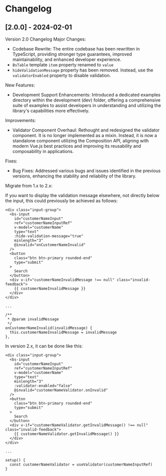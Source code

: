 # Changelog

## [2.0.0] - 2024-02-01

Version 2.0 Changelog
Major Changes:
- Codebase Rewrite: The entire codebase has been rewritten in TypeScript, providing stronger type guarantees, improved maintainability, and enhanced developer experience.
- `BsTable` template `item` property renamed to `value`
- `hideValidationMessage` property has been removed. Instead, use the `validatorEnabled` property to disable validation.

New Features:
- Development Support Enhancements: Introduced a dedicated examples directory within the development (dev) folder, offering a comprehensive suite of examples to assist developers in understanding and utilizing the library's capabilities more effectively.

Improvements:
- Validator Component Overhaul: Rethought and redesigned the validator component. It is no longer implemented as a mixin. Instead, it is now a standalone component utilizing the Composition API, aligning with modern Vue.js best practices and improving its reusability and composability in applications.

Fixes:
- Bug Fixes: Addressed various bugs and issues identified in the previous versions, enhancing the stability and reliability of the library.

Migrate from 1.x to 2.x:

If you want to display the validation message elsewhere, not directly below the input, this could previously be achieved as follows:
```
<div class="input-group">
  <bs-input
    id="customerNameInput"
    ref="customerNameInputRef"
    v-model="customerName"
    type="text"
    :hide-validation-message="true"
    minlength="3"
    @invalid="onCustomerNameInvalid"
  />
  <button
    class="btn btn-primary rounded-end"
    type="submit"
  >
    Search
  </button>
  <div v-if="customerNameInvalidMessage !== null" class="invalid-feedback">
    {{ customerNameInvalidMessage }}
  </div>
</div>

...

/**
 * @param invalidMessage
 */
onCustomerNameInvalid(invalidMessage) {
  this.customerNameInvalidMessage = invalidMessage
},
```

In version 2.x, it can be done like this:
```
<div class="input-group">
  <bs-input
    id="customerNameInput"
    ref="customerNameInputRef"
    v-model="customerName"
    type="text"
    minlength="3"
    :validator-enabled="false"
    @invalid="customerNameValidator.onInvalid"
  />
  <button
    class="btn btn-primary rounded-end"
    type="submit"
  >
    Search
  </button>
  <div v-if="customerNameValidator.getInvalidMessage() !== null" class="invalid-feedback">
    {{ customerNameValidator.getInvalidMessage() }}
  </div>
</div>

...
  
setup() {
  const customerNameValidator = useValidator(customerNameInputRef)
}
```
